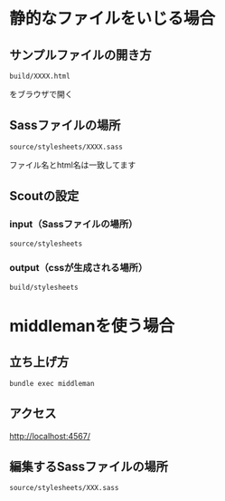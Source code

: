
# 静的なファイルをいじる場合

## サンプルファイルの開き方

<pre><code class="bash">build/XXXX.html</code></pre>

をブラウザで開く

## Sassファイルの場所

<pre><code class="bash">source/stylesheets/XXXX.sass</code></pre>

ファイル名とhtml名は一致してます

## Scoutの設定

### input（Sassファイルの場所）

<pre><code class="bash">source/stylesheets</code></pre>

### output（cssが生成される場所）

<pre><code class="bash">build/stylesheets</code></pre>

# middlemanを使う場合

## 立ち上げ方

<pre><code class="bash">bundle exec middleman
</code></pre>

## アクセス

<a href="http://localhost:4567/" target="_blank">http://localhost:4567/</a>


## 編集するSassファイルの場所

<pre><code class="bash">source/stylesheets/XXX.sass
</code></pre>